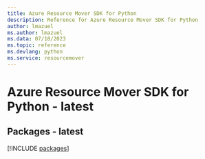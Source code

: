 ```yaml
---
title: Azure Resource Mover SDK for Python
description: Reference for Azure Resource Mover SDK for Python
author: lmazuel
ms.author: lmazuel
ms.data: 07/18/2023
ms.topic: reference
ms.devlang: python
ms.service: resourcemover
---
```

# Azure Resource Mover SDK for Python - latest
## Packages - latest
[!INCLUDE [packages](resource-mover-index.md)]